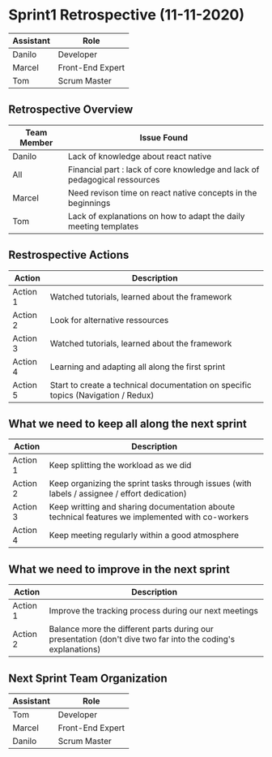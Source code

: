# Sprint1 Retrospective  (11-11-2020)

| Assistant  | Role  |  
|---|---|
| Danilo  | Developer  |   
| Marcel |  Front-End Expert |  
| Tom |  Scrum Master |  

## Retrospective Overview

| Team Member  | Issue Found  |  
|---|---|
| Danilo |  Lack of knowledge about react native |
| All |  Financial part : lack of core knowledge and lack of pedagogical ressources  |
| Marcel |  Need revison time on react native concepts in the beginnings  |
| Tom  | Lack of explanations on how to adapt the daily meeting templates |  

## Restrospective Actions

| Action  | Description |  
|---|---|
| Action 1  | Watched tutorials, learned about the framework  |   
| Action 2 |  Look for alternative ressources  |  
| Action 3 |  Watched tutorials, learned about the framework  |
| Action 4 |  Learning and adapting all along the first sprint  |
| Action 5 |  Start to create a technical documentation on specific topics (Navigation / Redux)  |



## What we need to keep all along the next sprint

| Action  | Description |  
|---|---|
| Action 1 | Keep splitting the workload as we did  |   
| Action 2 | Keep organizing the sprint tasks through issues (with labels / assignee / effort dedication)   |   
| Action 3 | Keep writting and sharing documentation aboute technical features we implemented with co-workers  |  
| Action 4 | Keep meeting regularly within a good atmosphere  |


## What we need to improve in the next sprint

| Action  | Description |  
|---|---|
| Action 1  | Improve the tracking process during our next meetings  |
| Action 2  | Balance more the different parts during our presentation (don't dive two far into the coding's explanations)  |   

## Next Sprint Team Organization

| Assistant  | Role  |  
|---|---|
| Tom  | Developer  |   
| Marcel |  Front-End Expert |  
| Danilo |  Scrum Master |  
